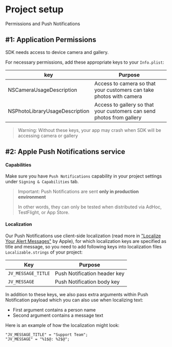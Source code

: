 # Project setup

Permissions and Push Notifications

## #1: Application Permissions

SDK needs access to device camera and gallery.

For necessary permissions, add these appropriate keys to your `Info.plist`:

| key                            | Purpose
| ---                            | ---
| NSCameraUsageDescription       | Access to camera so that your customers can take photos with camera
| NSPhotoLibraryUsageDescription | Access to gallery so that your customers can send photos from gallery

> Warning: Without these keys, your app may crash when SDK will be accessing camera or gallery

## #2: Apple Push Notifications service

#### Capabilities

Make sure you have `Push Notifications` capability in your project settings under `Signing & Capabilities` tab.

> Important: Push Notifications are sent __only in production environment__
>
> In other words, they can only be tested when distributed via AdHoc, TestFlight, or App Store.

#### Localization

Our Push Notifications use client-side localization (read more in ["Localize Your Alert Messages"](https://developer.apple.com/documentation/usernotifications/setting_up_a_remote_notification_server/generating_a_remote_notification) by Apple), for which localization keys are specified as title and message, so you need to add following keys into localization files `Localizable.strings` of your project:

| Key                | Purpose
| ---                | ---
| `JV_MESSAGE_TITLE` | Push Notification header key
| `JV_MESSAGE`       | Push Notification body key

In addition to these keys, we also pass extra arguments within Push Notification payload which you can also use when localizing text:
- First argument contains a person name
- Second argument contains a message text

Here is an example of how the localization might look:

```
"JV_MESSAGE_TITLE" = "Support Team"; 
"JV_MESSAGE" = "%1$@: %2$@";
```
